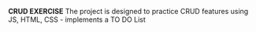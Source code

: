 **CRUD EXERCISE**
The project is designed to practice CRUD features using JS, HTML, CSS - implements a TO DO List 
